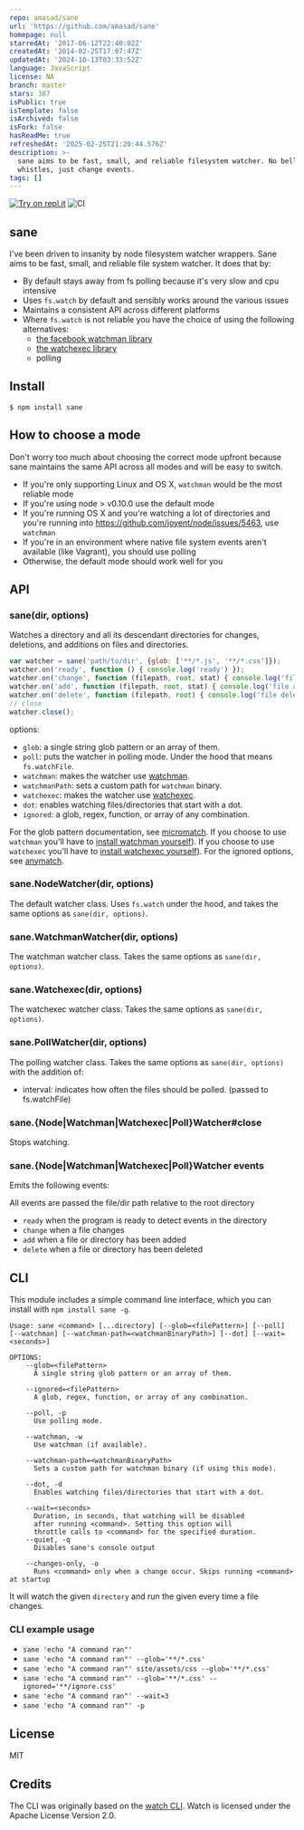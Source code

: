 ```yaml
---
repo: amasad/sane
url: 'https://github.com/amasad/sane'
homepage: null
starredAt: '2017-06-12T22:40:02Z'
createdAt: '2014-02-25T17:07:47Z'
updatedAt: '2024-10-13T03:33:52Z'
language: JavaScript
license: NA
branch: master
stars: 387
isPublic: true
isTemplate: false
isArchived: false
isFork: false
hasReadMe: true
refreshedAt: '2025-02-25T21:20:44.576Z'
description: >-
  sane aims to be fast, small, and reliable filesystem watcher. No bells and
  whistles, just change events.
tags: []
---
```


[![Try on repl.it](https://repl-badge.jajoosam.repl.co/try.png)](https://repl.it/@amasad/sane-playground)
![CI](https://github.com/amasad/sane/workflows/CI/badge.svg)

sane
----

I've been driven to insanity by node filesystem watcher wrappers.
Sane aims to be fast, small, and reliable file system watcher. It does that by:

* By default stays away from fs polling because it's very slow and cpu intensive
* Uses `fs.watch` by default and sensibly works around the various issues
* Maintains a consistent API across different platforms
* Where `fs.watch` is not reliable you have the choice of using the following alternatives:
  * [the facebook watchman library](https://facebook.github.io/watchman/)
  * [the watchexec library](https://github.com/watchexec/watchexec)
  * polling

## Install

```
$ npm install sane
```

## How to choose a mode

Don't worry too much about choosing the correct mode upfront because sane
maintains the same API across all modes and will be easy to switch.

* If you're only supporting Linux and OS X, `watchman` would be the most reliable mode
* If you're using node > v0.10.0 use the default mode
* If you're running OS X and you're watching a lot of directories and you're running into https://github.com/joyent/node/issues/5463, use `watchman`
* If you're in an environment where native file system events aren't available (like Vagrant), you should use polling
* Otherwise, the default mode should work well for you

## API

### sane(dir, options)

Watches a directory and all its descendant directories for changes, deletions, and additions on files and directories.

```js
var watcher = sane('path/to/dir', {glob: ['**/*.js', '**/*.css']});
watcher.on('ready', function () { console.log('ready') });
watcher.on('change', function (filepath, root, stat) { console.log('file changed', filepath); });
watcher.on('add', function (filepath, root, stat) { console.log('file added', filepath); });
watcher.on('delete', function (filepath, root) { console.log('file deleted', filepath); });
// close
watcher.close();
```

options:

* `glob`: a single string glob pattern or an array of them.
* `poll`: puts the watcher in polling mode. Under the hood that means `fs.watchFile`.
* `watchman`: makes the watcher use [watchman](https://facebook.github.io/watchman/).
* `watchmanPath`: sets a custom path for `watchman` binary.
* `watchexec`: makes the watcher use [watchexec](https://github.com/watchexec/watchexec).
* `dot`: enables watching files/directories that start with a dot.
* `ignored`: a glob, regex, function, or array of any combination.

For the glob pattern documentation, see [micromatch](https://github.com/micromatch/micromatch).
If you choose to use `watchman` you'll have to [install watchman yourself](https://facebook.github.io/watchman/docs/install.html)).
If you choose to use `watchexec` you'll have to [install watchexec yourself](https://github.com/watchexec/watchexec)).
For the ignored options, see [anymatch](https://github.com/es128/anymatch).

### sane.NodeWatcher(dir, options)

The default watcher class. Uses `fs.watch` under the hood, and takes the same options as `sane(dir, options)`.

### sane.WatchmanWatcher(dir, options)

The watchman watcher class. Takes the same options as `sane(dir, options)`.

### sane.Watchexec(dir, options)

The watchexec watcher class. Takes the same options as `sane(dir, options)`.

### sane.PollWatcher(dir, options)

The polling watcher class. Takes the same options as `sane(dir, options)` with the addition of:

* interval: indicates how often the files should be polled. (passed to fs.watchFile)

### sane.{Node|Watchman|Watchexec|Poll}Watcher#close

Stops watching.

### sane.{Node|Watchman|Watchexec|Poll}Watcher events

Emits the following events:

All events are passed the file/dir path relative to the root directory
* `ready` when the program is ready to detect events in the directory
* `change` when a file changes
* `add` when a file or directory has been added
* `delete` when a file or directory has been deleted

## CLI

This module includes a simple command line interface, which you can install with `npm install sane -g`.

```
Usage: sane <command> [...directory] [--glob=<filePattern>] [--poll] [--watchman] [--watchman-path=<watchmanBinaryPath>] [--dot] [--wait=<seconds>]

OPTIONS:
    --glob=<filePattern>
      A single string glob pattern or an array of them.

    --ignored=<filePattern>
      A glob, regex, function, or array of any combination.

    --poll, -p
      Use polling mode.

    --watchman, -w
      Use watchman (if available).

    --watchman-path=<watchmanBinaryPath>
      Sets a custom path for watchman binary (if using this mode).

    --dot, -d
      Enables watching files/directories that start with a dot.

    --wait=<seconds>
      Duration, in seconds, that watching will be disabled
      after running <command>. Setting this option will
      throttle calls to <command> for the specified duration.
    --quiet, -q
      Disables sane's console output

    --changes-only, -o
      Runs <command> only when a change occur. Skips running <command> at startup
```

It will watch the given `directory` and run the given <command> every time a file changes.

### CLI example usage
- `sane 'echo "A command ran"'`
- `sane 'echo "A command ran"' --glob='**/*.css'`
- `sane 'echo "A command ran"' site/assets/css --glob='**/*.css'`
- `sane 'echo "A command ran"' --glob='**/*.css' --ignored='**/ignore.css'`
- `sane 'echo "A command ran"' --wait=3`
- `sane 'echo "A command ran"' -p`

## License

MIT

## Credits
The CLI was originally based on the [watch CLI](https://github.com/mikeal/watch). Watch is licensed under the Apache License Version 2.0.
